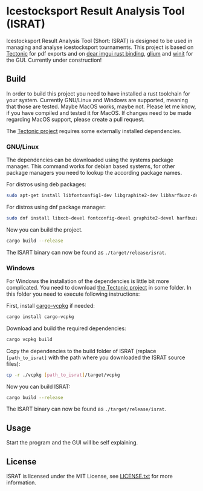 # Icestocksport Result Analysis Tool (ISRAT)

Icestocksport Result Analysis Tool (Short: ISRAT) is designed to be used in managing and analyse icestocksport
tournaments.
This project is based on [Tectonic](https://github.com/tectonic-typesetting/tectonic) for pdf exports and on [dear imgui rust binding](https://github.com/imgui-rs/imgui-rs), [glium](https://github.com/glium/glium) and [winit](https://github.com/rust-windowing/winit) for the GUI.
Currently under construction!

## Build

In order to build this project you need to have installed a rust toolchain for your system. Currently GNU/Linux and Windows are supported, meaning that those are tested. Maybe MacOS works, maybe not. Please let me know, if you have compiled and tested it for MacOS. If changes need to be made regarding MacOS support, please create a pull request.

The [Tectonic project](https://github.com/tectonic-typesetting/tectonic) requires some externally installed dependencies.

### GNU/Linux

The dependencies can be downloaded using the systems package manager. This command works for debian based systems, for other package managers you need to lookup the according package names. 

For distros using deb packages:

```sh
sudo apt-get install libfontconfig1-dev libgraphite2-dev libharfbuzz-dev libicu-dev libssl-dev zlib1g-dev
```

For distros using dnf package manager:
```sh
sudo dnf install libxcb-devel fontconfig-devel graphite2-devel harfbuzz-devel libicu-devel openssl-devel zlib-devel 
```

Now you can build the project.

```sh
cargo build --release
```

The ISART binary can now be found as `./target/release/israt`.

### Windows
For Windows the installation of the dependencies is little bit more complicated.
You need to download [the Tectonic project](https://github.com/tectonic-typesetting/tectonic) in some folder.
In this folder you need to execute following instructions:

First, install [cargo-vcpkg](https://crates.io/crates/cargo-vcpkg) if needed:
```sh
cargo install cargo-vcpkg
```

Download and build the required dependencies:
```sh
cargo vcpkg build
```

Copy the dependencies to the build folder of ISRAT (replace `[path_to_israt]` with the path where you downloaded the ISRAT source files):

```sh
cp -r ./vcpkg [path_to_israt]/target/vcpkg
```

Now you can build ISRAT:

```sh
cargo build --release
```

The ISART binary can now be found as `./target/release/israt`.

## Usage

Start the program and the GUI will be self explaining.

## License
ISRAT is licensed under the MIT License, see [LICENSE.txt](https://github.com/Explosiontime202/ISRAT/blob/master/LICENSE.txt) for more information.

